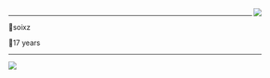 <img align="right" src="https://visitor-badge.laobi.icu/badge?page_id=soixz.soixz" />

---
🔹soixz

🔹17 years

---

<img src="https://skillicons.dev/icons?i=javascript,figma,react,tailwind,express,nodejs,java" />
